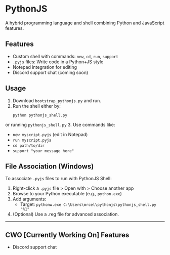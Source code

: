 # PythonJS

A hybrid programming language and shell combining Python and JavaScript features.

## Features
- Custom shell with commands: `new`, `cd`, `run`, `support`
- `.pyjs` files: Write code in a Python+JS style
- Notepad integration for editing
- Discord support chat (coming soon)

## Usage
1. Download `bootstrap_pythonjs.py` and run.
2. Run the shell either by:
   ```
   python pythonjs_shell.py
   ```
or running `pythonjs_shell.py`
3. Use commands like:
   - `new myscript.pyjs` (edit in Notepad)
   - `run myscript.pyjs`
   - `cd path/to/dir`
   - `support "your message here"`

## File Association (Windows)
To associate `.pyjs` files to run with PythonJS Shell:

1. Right-click a `.pyjs` file > Open with > Choose another app
2. Browse to your Python executable (e.g., `python.exe`)
3. Add arguments:
   - Target: `pythonw.exe C:\Users\mrcel\pythonjs\pythonjs_shell.py "%1"`
4. (Optional) Use a .reg file for advanced association.

---

## CWO [Currently Working On] Features
- Discord support chat
